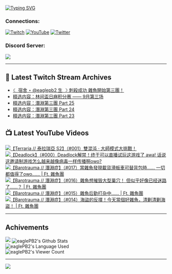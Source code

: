 <!--### Hello people, I'm EaglePB2 - The one who building something for fun 👋
Thank you for standby for this profile.   
The purpose of this profile is coming soon.   
You may come back later, as you wish if this readme.md is updated.   -->

<a href="https://git.io/typing-svg"><img src="https://readme-typing-svg.herokuapp.com?font=Fira+Code&duration=1000&pause=5000&vCenter=true&random=false&width=500&lines=%F0%9F%91%8B+Hello+Everyone%2C+I'm+EaglePB2.;%F0%9F%99%87+Thank+you+for+stopping+by+my+profile.+;%F0%9F%94%AD+%3D%3D%3D%3D+%F0%9F%94%AD;%F0%9F%91%8B+%E4%BD%A0%E5%A5%BD%EF%BC%8C%E6%AD%A1%E8%BF%8E%E4%BE%86%E5%88%B0%E6%88%91%E7%9A%84%E4%BB%A3%E7%A2%BC%E5%BA%AB%E3%80%82;%F0%9F%99%87+%E6%84%9F%E8%AC%9D%E5%89%8D%E4%BE%86%E5%8F%83%E8%A7%80%E5%B0%8F%E5%B1%8B+owo~" alt="Typing SVG" /></a>

### Connections:

[![Twitch](https://img.shields.io/badge/Twitch-9347FF?style=flat-square&logo=twitch&logoColor=white)](https://www.twitch.tv/eaglepb2)
[![YouTube](https://img.shields.io/badge/YouTube-%23FF0000.svg?style=flat-square&logo=YouTube&logoColor=white)](https://www.youtube.com/eaglepb2)
[![Twitter](https://img.shields.io/badge/Twitter-%231DA1F2.svg?style=flat-square&logo=Twitter&logoColor=white)](https://twitter.com/eaglepb2)

### Discord Server:

[![](https://invidget.switchblade.xyz/qKrub9b?theme=dark&language=ch)](https://discord.gg/qKrub9b)

---

## 👾 Latest Twitch Stream Archives
<!-- TWITCH:START -->
- [☾ 宿舍 ⋆ @eaglepb2 生 ☽ 刺殺成功 雜魚開始第三團！](https://www.twitch.tv/videos/2257531419)
- [精选内容：林间盃日麻积分赛 —— 9月第三场](https://www.twitch.tv/videos/2256830780)
- [精选内容：潛淵第三團 Part 25](https://www.twitch.tv/videos/2256830194)
- [精选内容：潛淵第三團 Part 24](https://www.twitch.tv/videos/2256830052)
- [精选内容：潛淵第三團 Part 23](https://www.twitch.tv/videos/2256829804)
<!-- TWITCH:END -->



## 📺 Latest YouTube Videos
<!-- YOUTUBE:START -->
<!-- YOUTUBE:END -->

<!-- BEGIN YOUTUBE-CARDS -->
<a href="https://www.youtube.com/watch?v=0psSZgp4hiI">
  <picture>
    <source media="(prefers-color-scheme: dark)" srcset="https://ytcards.demolab.com/?id=0psSZgp4hiI&title=%E3%80%90Terraria+%2F%2F+%E6%B3%B0%E6%8B%89%E7%91%9E%E4%BA%9E+S2%E3%80%91%EF%BC%88%23001%EF%BC%89%E9%9B%99%E6%B7%B7%E6%B2%8C+%C2%B7+%E5%A4%A7%E5%B8%AB%E6%A8%A1%E5%BC%8F%E5%A4%A7%E6%8C%91%E6%88%B0%EF%BC%81&lang=zh&timestamp=1726983067&background_color=%230d1117&title_color=%23ffffff&stats_color=%23dedede&max_title_lines=1&width=250&border_radius=5&duration=10361">
    <img src="https://ytcards.demolab.com/?id=0psSZgp4hiI&title=%E3%80%90Terraria+%2F%2F+%E6%B3%B0%E6%8B%89%E7%91%9E%E4%BA%9E+S2%E3%80%91%EF%BC%88%23001%EF%BC%89%E9%9B%99%E6%B7%B7%E6%B2%8C+%C2%B7+%E5%A4%A7%E5%B8%AB%E6%A8%A1%E5%BC%8F%E5%A4%A7%E6%8C%91%E6%88%B0%EF%BC%81&lang=zh&timestamp=1726983067&background_color=%23ffffff&title_color=%2324292f&stats_color=%2357606a&max_title_lines=1&width=250&border_radius=5&duration=10361" alt="【Terraria // 泰拉瑞亞 S2】（#001）雙混沌 · 大師模式大挑戰！" title="【Terraria // 泰拉瑞亞 S2】（#001）雙混沌 · 大師模式大挑戰！">
  </picture>
</a>
<a href="https://www.youtube.com/watch?v=hG7M_CZpMAA">
  <picture>
    <source media="(prefers-color-scheme: dark)" srcset="https://ytcards.demolab.com/?id=hG7M_CZpMAA&title=%E3%80%90Deadlock%E3%80%91%EF%BC%88%23000%EF%BC%89Deadlock%E8%A7%A3%E7%A6%81%EF%BC%81%E7%BB%88%E4%BA%8E%E5%8F%AF%E4%BB%A5%E7%9B%B4%E6%92%AD%E8%AF%95%E7%8E%A9%E8%BF%99%E6%B8%B8%E6%88%8F%E4%BA%86+awa%21+%E8%AF%9D%E8%AF%B4%E8%BF%99%E9%82%80%E8%AF%B7%E5%88%B6%E6%B8%B8%E6%88%8F%E6%80%8E%E4%B9%88%E8%B6%8A%E6%9D%A5%E8%B6%8A%E5%83%8F%E7%97%85%E6%AF%92%E4%B8%80%E6%A0%B7%E4%BC%A0%E6%92%AD%E5%95%8Aowo%3F&lang=zh&timestamp=1726898201&background_color=%230d1117&title_color=%23ffffff&stats_color=%23dedede&max_title_lines=1&width=250&border_radius=5&duration=13173">
    <img src="https://ytcards.demolab.com/?id=hG7M_CZpMAA&title=%E3%80%90Deadlock%E3%80%91%EF%BC%88%23000%EF%BC%89Deadlock%E8%A7%A3%E7%A6%81%EF%BC%81%E7%BB%88%E4%BA%8E%E5%8F%AF%E4%BB%A5%E7%9B%B4%E6%92%AD%E8%AF%95%E7%8E%A9%E8%BF%99%E6%B8%B8%E6%88%8F%E4%BA%86+awa%21+%E8%AF%9D%E8%AF%B4%E8%BF%99%E9%82%80%E8%AF%B7%E5%88%B6%E6%B8%B8%E6%88%8F%E6%80%8E%E4%B9%88%E8%B6%8A%E6%9D%A5%E8%B6%8A%E5%83%8F%E7%97%85%E6%AF%92%E4%B8%80%E6%A0%B7%E4%BC%A0%E6%92%AD%E5%95%8Aowo%3F&lang=zh&timestamp=1726898201&background_color=%23ffffff&title_color=%2324292f&stats_color=%2357606a&max_title_lines=1&width=250&border_radius=5&duration=13173" alt="【Deadlock】（#000）Deadlock解禁！终于可以直播试玩这游戏了 awa! 话说这邀请制游戏怎么越来越像病毒一样传播啊owo?" title="【Deadlock】（#000）Deadlock解禁！终于可以直播试玩这游戏了 awa! 话说这邀请制游戏怎么越来越像病毒一样传播啊owo?">
  </picture>
</a>
<a href="https://www.youtube.com/watch?v=BUoLsoBpo4c">
  <picture>
    <source media="(prefers-color-scheme: dark)" srcset="https://ytcards.demolab.com/?id=BUoLsoBpo4c&title=%E3%80%90Barotrauma+%2F%2F+%E6%BD%9B%E6%B7%B5%E7%97%87%E3%80%91%EF%BC%88%23017%EF%BC%89%E7%95%B6%E9%9B%9C%E9%AD%9A%E7%99%BC%E7%8F%BE%E8%BC%89%E8%B2%A8%E6%BB%91%E6%9D%BF%E8%BB%8A%E5%8F%AF%E6%9B%BF%E8%83%8C%E5%8C%85%E6%99%82%E2%80%A6%E2%80%A6+%E4%B8%80%E5%88%87%E9%83%BD%E5%80%BC%E5%BE%97%E4%BA%86owo%E2%80%A6%E2%80%A6+%7C+Ft.+%E9%9B%9C%E9%AD%9A%E5%9C%98&lang=zh&timestamp=1726800804&background_color=%230d1117&title_color=%23ffffff&stats_color=%23dedede&max_title_lines=1&width=250&border_radius=5&duration=9690">
    <img src="https://ytcards.demolab.com/?id=BUoLsoBpo4c&title=%E3%80%90Barotrauma+%2F%2F+%E6%BD%9B%E6%B7%B5%E7%97%87%E3%80%91%EF%BC%88%23017%EF%BC%89%E7%95%B6%E9%9B%9C%E9%AD%9A%E7%99%BC%E7%8F%BE%E8%BC%89%E8%B2%A8%E6%BB%91%E6%9D%BF%E8%BB%8A%E5%8F%AF%E6%9B%BF%E8%83%8C%E5%8C%85%E6%99%82%E2%80%A6%E2%80%A6+%E4%B8%80%E5%88%87%E9%83%BD%E5%80%BC%E5%BE%97%E4%BA%86owo%E2%80%A6%E2%80%A6+%7C+Ft.+%E9%9B%9C%E9%AD%9A%E5%9C%98&lang=zh&timestamp=1726800804&background_color=%23ffffff&title_color=%2324292f&stats_color=%2357606a&max_title_lines=1&width=250&border_radius=5&duration=9690" alt="【Barotrauma // 潛淵症】（#017）當雜魚發現載貨滑板車可替背包時…… 一切都值得了owo…… | Ft. 雜魚團" title="【Barotrauma // 潛淵症】（#017）當雜魚發現載貨滑板車可替背包時…… 一切都值得了owo…… | Ft. 雜魚團">
  </picture>
</a>
<a href="https://www.youtube.com/watch?v=FXhTiLfcSTk">
  <picture>
    <source media="(prefers-color-scheme: dark)" srcset="https://ytcards.demolab.com/?id=FXhTiLfcSTk&title=%E3%80%90Barotrauma+%2F%2F+%E6%BD%9B%E6%B7%B5%E7%97%87%E3%80%91%EF%BC%88%23016%EF%BC%89%E9%9B%9C%E9%AD%9A%E6%83%B3%E6%91%A7%E6%AF%81%E5%A4%A7%E5%9E%8B%E5%B7%A2%E7%A9%B4%EF%BC%81+%E4%BD%86%E4%BC%BC%E4%B9%8E%E5%A5%BD%E5%83%8F%E5%B7%B2%E7%BB%8F%E8%BF%B7%E8%B7%AF%E4%BA%86%E2%80%A6%E2%80%A6%EF%BC%9F+%7C+Ft.+%E9%9B%9C%E9%AD%9A%E5%9C%98&lang=zh&timestamp=1726712569&background_color=%230d1117&title_color=%23ffffff&stats_color=%23dedede&max_title_lines=1&width=250&border_radius=5&duration=10043">
    <img src="https://ytcards.demolab.com/?id=FXhTiLfcSTk&title=%E3%80%90Barotrauma+%2F%2F+%E6%BD%9B%E6%B7%B5%E7%97%87%E3%80%91%EF%BC%88%23016%EF%BC%89%E9%9B%9C%E9%AD%9A%E6%83%B3%E6%91%A7%E6%AF%81%E5%A4%A7%E5%9E%8B%E5%B7%A2%E7%A9%B4%EF%BC%81+%E4%BD%86%E4%BC%BC%E4%B9%8E%E5%A5%BD%E5%83%8F%E5%B7%B2%E7%BB%8F%E8%BF%B7%E8%B7%AF%E4%BA%86%E2%80%A6%E2%80%A6%EF%BC%9F+%7C+Ft.+%E9%9B%9C%E9%AD%9A%E5%9C%98&lang=zh&timestamp=1726712569&background_color=%23ffffff&title_color=%2324292f&stats_color=%2357606a&max_title_lines=1&width=250&border_radius=5&duration=10043" alt="【Barotrauma // 潛淵症】（#016）雜魚想摧毁大型巢穴！ 但似乎好像已经迷路了……？ | Ft. 雜魚團" title="【Barotrauma // 潛淵症】（#016）雜魚想摧毁大型巢穴！ 但似乎好像已经迷路了……？ | Ft. 雜魚團">
  </picture>
</a>
<a href="https://www.youtube.com/watch?v=tsF6rZUdSX8">
  <picture>
    <source media="(prefers-color-scheme: dark)" srcset="https://ytcards.demolab.com/?id=tsF6rZUdSX8&title=%E3%80%90Barotrauma+%2F%2F+%E6%BD%9B%E6%B7%B5%E7%97%87%E3%80%91%EF%BC%88%23015%EF%BC%89%E9%9B%9C%E9%AD%9A%E5%90%8E%E5%8B%A4%E6%89%93%E6%9D%82%E4%B8%AD%E2%80%A6%E2%80%A6+%7C+Ft.+%E9%9B%9C%E9%AD%9A%E5%9C%98&lang=zh&timestamp=1726624810&background_color=%230d1117&title_color=%23ffffff&stats_color=%23dedede&max_title_lines=1&width=250&border_radius=5&duration=13370">
    <img src="https://ytcards.demolab.com/?id=tsF6rZUdSX8&title=%E3%80%90Barotrauma+%2F%2F+%E6%BD%9B%E6%B7%B5%E7%97%87%E3%80%91%EF%BC%88%23015%EF%BC%89%E9%9B%9C%E9%AD%9A%E5%90%8E%E5%8B%A4%E6%89%93%E6%9D%82%E4%B8%AD%E2%80%A6%E2%80%A6+%7C+Ft.+%E9%9B%9C%E9%AD%9A%E5%9C%98&lang=zh&timestamp=1726624810&background_color=%23ffffff&title_color=%2324292f&stats_color=%2357606a&max_title_lines=1&width=250&border_radius=5&duration=13370" alt="【Barotrauma // 潛淵症】（#015）雜魚后勤打杂中…… | Ft. 雜魚團" title="【Barotrauma // 潛淵症】（#015）雜魚后勤打杂中…… | Ft. 雜魚團">
  </picture>
</a>
<a href="https://www.youtube.com/watch?v=EZCuO2oh-5I">
  <picture>
    <source media="(prefers-color-scheme: dark)" srcset="https://ytcards.demolab.com/?id=EZCuO2oh-5I&title=%E3%80%90Barotrauma+%2F%2F+%E6%BD%9B%E6%B7%B5%E7%97%87%E3%80%91%EF%BC%88%23014%EF%BC%89%E6%B5%B7%E7%9B%9C%E7%9A%84%E5%8F%8D%E6%92%B2%EF%BC%81%E4%BB%8A%E5%A4%A9%E7%95%B6%E5%80%8B%E5%A5%BD%E9%9B%9C%E9%AD%9A%EF%BC%8C%E6%B8%85%E5%89%BF%E6%B8%85%E5%89%BF%E6%B5%B7%E7%9B%9C%EF%BC%81+%7C+Ft.+%E9%9B%9C%E9%AD%9A%E5%9C%98&lang=zh&timestamp=1726555700&background_color=%230d1117&title_color=%23ffffff&stats_color=%23dedede&max_title_lines=1&width=250&border_radius=5&duration=8937">
    <img src="https://ytcards.demolab.com/?id=EZCuO2oh-5I&title=%E3%80%90Barotrauma+%2F%2F+%E6%BD%9B%E6%B7%B5%E7%97%87%E3%80%91%EF%BC%88%23014%EF%BC%89%E6%B5%B7%E7%9B%9C%E7%9A%84%E5%8F%8D%E6%92%B2%EF%BC%81%E4%BB%8A%E5%A4%A9%E7%95%B6%E5%80%8B%E5%A5%BD%E9%9B%9C%E9%AD%9A%EF%BC%8C%E6%B8%85%E5%89%BF%E6%B8%85%E5%89%BF%E6%B5%B7%E7%9B%9C%EF%BC%81+%7C+Ft.+%E9%9B%9C%E9%AD%9A%E5%9C%98&lang=zh&timestamp=1726555700&background_color=%23ffffff&title_color=%2324292f&stats_color=%2357606a&max_title_lines=1&width=250&border_radius=5&duration=8937" alt="【Barotrauma // 潛淵症】（#014）海盜的反撲！今天當個好雜魚，清剿清剿海盜！ | Ft. 雜魚團" title="【Barotrauma // 潛淵症】（#014）海盜的反撲！今天當個好雜魚，清剿清剿海盜！ | Ft. 雜魚團">
  </picture>
</a>
<!-- END YOUTUBE-CARDS -->

---

## Achivements
[![](https://github-profile-trophy.vercel.app/?username=eaglepb2&theme=monokai&no-bg=true&&title=Repositories,Issues,Commit,MultiLanguage)](https://github.com/anuraghazra/github-readme-stats)
<img align="center" alt="eaglePB2's Github Stats" src="https://github-readme-stats.vercel.app/api?username=eaglePB2&show_icons=true&hide_border=true&theme=merko" />
<br>
<img align="center" alt="eaglePB2's Language Used" src="https://github-readme-stats.vercel.app/api/top-langs/?username=eaglePB2&show_icons=true&hide_border=true&theme=merko&layout=compact&langs_count=8" />
<br>
<img align="center" alt="eaglePB2's Viewer Count" src="https://visitcount.itsvg.in/api?id=eaglepb2&label=Profile%20Views&color=3&icon=5&pretty=true" />

<hr>

<!-- RANDOMQUOTE:START -->
![](https://quotes-github-readme.vercel.app/api?type=horizontal&theme=merko)
<!-- RANDOMQUOTE:END -->


<!--
       _____   _   _   _____       _____   _   _   ____   
      |_   _| | | | | |  ___|     |  ___| | \ | | |  _  \  
        | |   | |_| | | |___      | |___  |  \| | | | | | 
        | |   |  _  | |  ___|     |  ___| |     | | | | | 
        | |   | | | | | |___      | |___  | |\  | | |_| | 
        |_|   |_| |_| |_____|     |_____| |_| \_| |____ / 
      
-->
